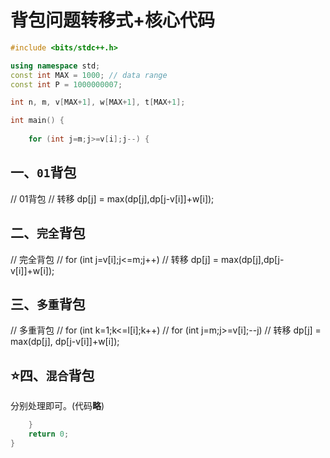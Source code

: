 # 背包问题转移式+核心代码

```c++
#include <bits/stdc++.h>

using namespace std;
const int MAX = 1000; // data range
const int P = 1000000007;

int n, m, v[MAX+1], w[MAX+1], t[MAX+1];

int main() {
    
    for (int j=m;j>=v[i];j--) {
```

## 一、`01`背包
// 01背包
// 转移 dp[j] = max(dp[j],dp[j-v[i]]+w[i]);
## 二、`完全`背包
// 完全背包
// for (int j=v[i];j<=m;j++)
// 转移 dp[j] = max(dp[j],dp[j-v[i]]+w[i]);

## 三、`多重`背包
// 多重背包
// for (int k=1;k<=l[i];k++)
//     for (int j=m;j>=v[i];--j)
// 转移 dp[j] = max(dp[j], dp[j-v[i]]+w[i]);

## ⭐️四、`混合`背包
分别处理即可。(代码**略**)

```c++
    }
    return 0; 
}
```